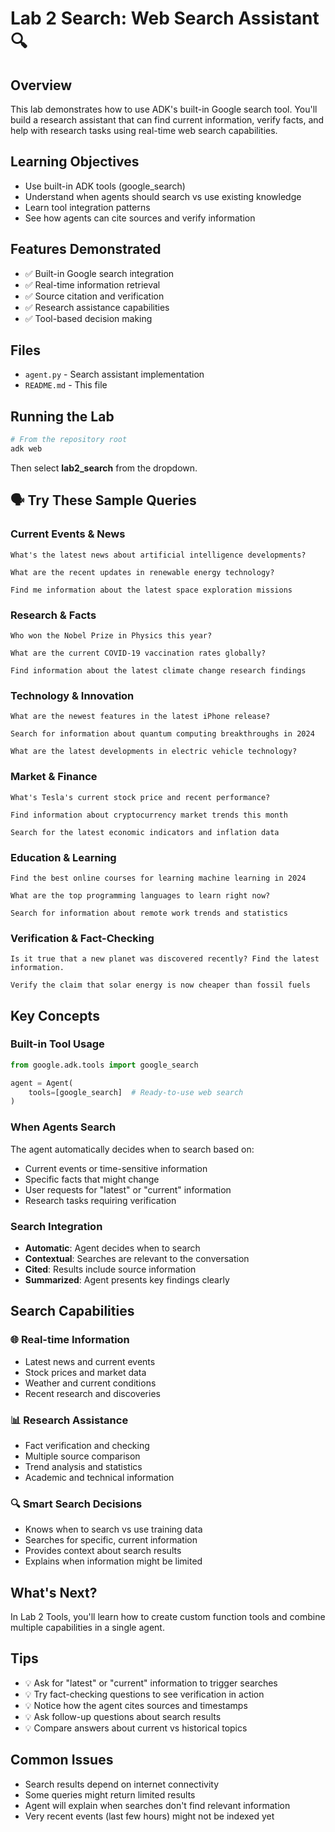 # Lab 2 Search: Web Search Assistant 🔍

## Overview
This lab demonstrates how to use ADK's built-in Google search tool. You'll build a research assistant that can find current information, verify facts, and help with research tasks using real-time web search capabilities.

## Learning Objectives
- Use built-in ADK tools (google_search)
- Understand when agents should search vs use existing knowledge
- Learn tool integration patterns
- See how agents can cite sources and verify information

## Features Demonstrated
- ✅ Built-in Google search integration
- ✅ Real-time information retrieval
- ✅ Source citation and verification
- ✅ Research assistance capabilities
- ✅ Tool-based decision making

## Files
- `agent.py` - Search assistant implementation
- `README.md` - This file

## Running the Lab

```bash
# From the repository root
adk web
```
Then select **lab2_search** from the dropdown.

## 🗣️ Try These Sample Queries

### **Current Events & News**
```
What's the latest news about artificial intelligence developments?
```

```
What are the recent updates in renewable energy technology?
```

```
Find me information about the latest space exploration missions
```

### **Research & Facts**
```
Who won the Nobel Prize in Physics this year?
```

```
What are the current COVID-19 vaccination rates globally?
```

```
Find information about the latest climate change research findings
```

### **Technology & Innovation**
```
What are the newest features in the latest iPhone release?
```

```
Search for information about quantum computing breakthroughs in 2024
```

```
What are the latest developments in electric vehicle technology?
```

### **Market & Finance**
```
What's Tesla's current stock price and recent performance?
```

```
Find information about cryptocurrency market trends this month
```

```
Search for the latest economic indicators and inflation data
```

### **Education & Learning**
```
Find the best online courses for learning machine learning in 2024
```

```
What are the top programming languages to learn right now?
```

```
Search for information about remote work trends and statistics
```

### **Verification & Fact-Checking**
```
Is it true that a new planet was discovered recently? Find the latest information.
```

```
Verify the claim that solar energy is now cheaper than fossil fuels
```

## Key Concepts

### Built-in Tool Usage
```python
from google.adk.tools import google_search

agent = Agent(
    tools=[google_search]  # Ready-to-use web search
)
```

### When Agents Search
The agent automatically decides when to search based on:
- Current events or time-sensitive information
- Specific facts that might change
- User requests for "latest" or "current" information
- Research tasks requiring verification

### Search Integration
- **Automatic**: Agent decides when to search
- **Contextual**: Searches are relevant to the conversation
- **Cited**: Results include source information
- **Summarized**: Agent presents key findings clearly

## Search Capabilities

### 🌐 Real-time Information
- Latest news and current events
- Stock prices and market data
- Weather and current conditions
- Recent research and discoveries

### 📊 Research Assistance
- Fact verification and checking
- Multiple source comparison
- Trend analysis and statistics
- Academic and technical information

### 🔍 Smart Search Decisions
- Knows when to search vs use training data
- Searches for specific, current information
- Provides context about search results
- Explains when information might be limited

## What's Next?

In Lab 2 Tools, you'll learn how to create custom function tools and combine multiple capabilities in a single agent.

## Tips
- 💡 Ask for "latest" or "current" information to trigger searches
- 💡 Try fact-checking questions to see verification in action
- 💡 Notice how the agent cites sources and timestamps
- 💡 Ask follow-up questions about search results
- 💡 Compare answers about current vs historical topics

## Common Issues
- Search results depend on internet connectivity
- Some queries might return limited results
- Agent will explain when searches don't find relevant information
- Very recent events (last few hours) might not be indexed yet